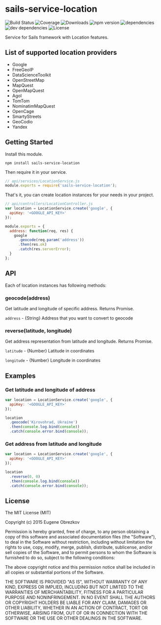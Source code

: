 # sails-service-location

![Build Status](https://img.shields.io/travis/ghaiklor/sails-service-location.svg) ![Coverage](https://img.shields.io/coveralls/ghaiklor/sails-service-location.svg) ![Downloads](https://img.shields.io/npm/dm/sails-service-location.svg) ![npm version](https://img.shields.io/npm/v/sails-service-location.svg) ![dependencies](https://img.shields.io/david/ghaiklor/sails-service-location.svg) ![dev dependencies](https://img.shields.io/david/dev/ghaiklor/sails-service-location.svg) ![License](https://img.shields.io/npm/l/sails-service-location.svg)

Service for Sails framework with Location features.

## List of supported location providers

- Google
- FreeGeoIP
- DataScienceToolkit
- OpenStreetMap
- MapQuest
- OpenMapQuest
- Agol
- TomTom
- NominatimMapQuest
- OpenCage
- SmartyStreets
- GeoCodio
- Yandex

## Getting Started

Install this module.

```shell
npm install sails-service-location
```

Then require it in your service.

```javascript
// api/services/LocationService.js
module.exports = require('sails-service-location');
```

That's it, you can create location instances for your needs in your project.

```javascript
// api/controllers/LocationController.js
var location = LocationService.create('google', {
  apiKey: '<GOOGLE_API_KEY>'
});

module.exports = {
  address: function(req, res) {
    google
      .geocode(req.param('address'))
      .then(res.ok)
      .catch(res.serverError);
  }
};
```

## API

Each of location instances has following methods:

### geocode(address)

Get latitude and longitude of specific address. Returns Promise.

`address` - {String} Address that you want to convert to geocode

### reverse(latitude, longitude)

Get address representation from latitude and longitude. Returns Promise.

`latitude` - {Number} Latitude in coordinates

`longitude` - {Number} Longitude in coordinates

## Examples

### Get latitude and longitude of address

```javascript
var location = LocationService.create('google', {
  apiKey: '<GOOGLE_API_KEY>'
});

location
  .geocode('Kirovohrad, Ukraine')
  .then(console.log.bind(console))
  .catch(console.error.bind(console));
```

### Get address from latitude and longitude

```javascript
var location = LocationService.create('google', {
  apiKey: '<GOOGLE_API_KEY>'
});

location
  .reverse(0, 0)
  .then(console.log.bind(console))
  .catch(console.error.bind(console));
```

## License

The MIT License (MIT)

Copyright (c) 2015 Eugene Obrezkov

Permission is hereby granted, free of charge, to any person obtaining a copy
of this software and associated documentation files (the "Software"), to deal
in the Software without restriction, including without limitation the rights
to use, copy, modify, merge, publish, distribute, sublicense, and/or sell
copies of the Software, and to permit persons to whom the Software is
furnished to do so, subject to the following conditions:

The above copyright notice and this permission notice shall be included in all
copies or substantial portions of the Software.

THE SOFTWARE IS PROVIDED "AS IS", WITHOUT WARRANTY OF ANY KIND, EXPRESS OR
IMPLIED, INCLUDING BUT NOT LIMITED TO THE WARRANTIES OF MERCHANTABILITY,
FITNESS FOR A PARTICULAR PURPOSE AND NONINFRINGEMENT. IN NO EVENT SHALL THE
AUTHORS OR COPYRIGHT HOLDERS BE LIABLE FOR ANY CLAIM, DAMAGES OR OTHER
LIABILITY, WHETHER IN AN ACTION OF CONTRACT, TORT OR OTHERWISE, ARISING FROM,
OUT OF OR IN CONNECTION WITH THE SOFTWARE OR THE USE OR OTHER DEALINGS IN THE
SOFTWARE.

